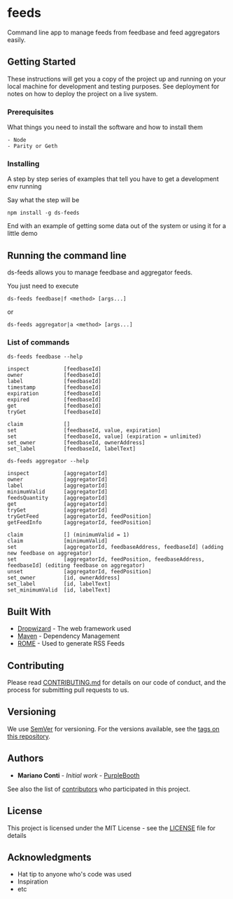 # feeds
Command line app to manage feeds from feedbase and feed aggregators easily.

## Getting Started

These instructions will get you a copy of the project up and running on your local machine for development and testing purposes. See deployment for notes on how to deploy the project on a live system.

### Prerequisites

What things you need to install the software and how to install them

```
- Node
- Parity or Geth
```

### Installing

A step by step series of examples that tell you have to get a development env running

Say what the step will be

```
npm install -g ds-feeds
```

End with an example of getting some data out of the system or using it for a little demo

## Running the command line

ds-feeds allows you to manage feedbase and aggregator feeds.

You just need to execute
```
ds-feeds feedbase|f <method> [args...]
```
or
```
ds-feeds aggregator|a <method> [args...]
```

### List of commands

```
ds-feeds feedbase --help

inspect           [feedbaseId]
owner             [feedbaseId]
label             [feedbaseId]
timestamp         [feedbaseId]
expiration        [feedbaseId]
expired           [feedbaseId]
get               [feedbaseId]
tryGet            [feedbaseId]

claim             []
set               [feedbaseId, value, expiration]
set               [feedbaseId, value] (expiration = unlimited)
set_owner         [feedbaseId, ownerAddress]
set_label         [feedbaseId, labelText]
```

```
ds-feeds aggregator --help

inspect           [aggregatorId]
owner             [aggregatorId]
label             [aggregatorId]
minimumValid      [aggregatorId]
feedsQuantity     [aggregatorId]
get               [aggregatorId]
tryGet            [aggregatorId]
tryGetFeed        [aggregatorId, feedPosition]
getFeedInfo       [aggregatorId, feedPosition]

claim             [] (minimumValid = 1)
claim             [minimumValid]
set               [aggregatorId, feedbaseAddress, feedbaseId] (adding new feedbase on aggregator)
set               [aggregatorId, feedPosition, feedbaseAddress, feedbaseId] (editing feedbase on aggregator)
unset             [aggregatorId, feedPosition]
set_owner         [id, ownerAddress]
set_label         [id, labelText]
set_minimumValid  [id, labelText]
```

## Built With

* [Dropwizard](http://www.dropwizard.io/1.0.2/docs/) - The web framework used
* [Maven](https://maven.apache.org/) - Dependency Management
* [ROME](https://rometools.github.io/rome/) - Used to generate RSS Feeds

## Contributing

Please read [CONTRIBUTING.md](https://gist.github.com/PurpleBooth/b24679402957c63ec426) for details on our code of conduct, and the process for submitting pull requests to us.

## Versioning

We use [SemVer](http://semver.org/) for versioning. For the versions available, see the [tags on this repository](https://github.com/your/project/tags). 

## Authors

* **Mariano Conti** - *Initial work* - [PurpleBooth](https://github.com/nanexcool)

See also the list of [contributors](https://github.com/your/project/contributors) who participated in this project.

## License

This project is licensed under the MIT License - see the [LICENSE](LICENSE) file for details

## Acknowledgments

* Hat tip to anyone who's code was used
* Inspiration
* etc
